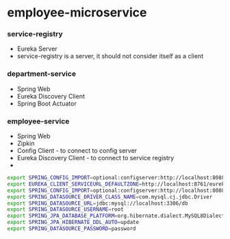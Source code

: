 # employee-microservice

### service-registry
- Eureka Server
- service-registry is a server, it should not consider itself as a client

### department-service
- Spring Web
- Eureka Discovery Client
- Spring Boot Actuator

### employee-service
- Spring Web
- Zipkin
- Config Client - to connect to config server
- Eureka Discovery Client - to connect to service registry
- 
``` bash
export SPRING_CONFIG_IMPORT=optional:configserver:http://localhost:8088
export EUREKA_CLIENT_SERVICEURL_DEFAULTZONE=http://localhost:8761/eureka
export SPRING_CONFIG_IMPORT=optional:configserver:http://localhost:8088    
export SPRING_DATASOURCE_DRIVER_CLASS_NAME=com.mysql.cj.jdbc.Driver
export SPRING_DATASOURCE_URL=jdbc:mysql://localhost:3306/db
export SPRING_DATASOURCE_USERNAME=root
export SPRING_JPA_DATABASE_PLATFORM=org.hibernate.dialect.MySQL8Dialect
export SPRING_JPA_HIBERNATE_DDL_AUTO=update
export SPRING_DATASOURCE_PASSWORD=password
```